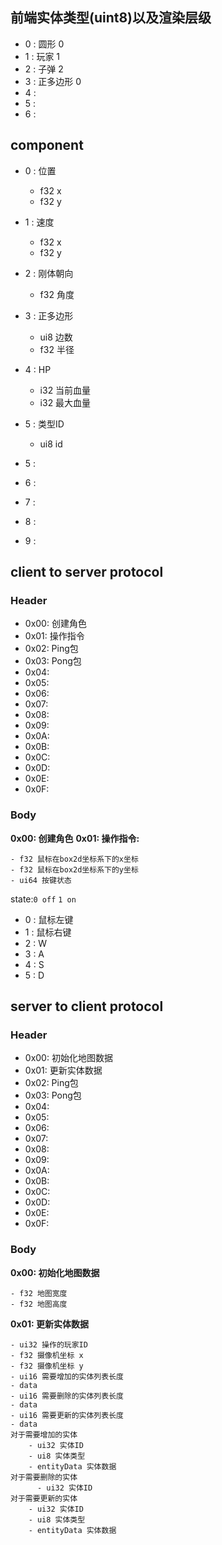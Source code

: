 ## 前端实体类型(uint8)以及渲染层级

- 0 : 圆形 0
- 1 : 玩家 1
- 2 : 子弹 2
- 3 : 正多边形 0
- 4 : 
- 5 : 
- 6 : 

## component

- 0 : 位置
  - f32 x
  - f32 y
- 1 : 速度
  - f32 x
  - f32 y

- 2 : 刚体朝向
  - f32 角度

- 3 : 正多边形
  - ui8 边数
  - f32 半径
- 4 : HP
  - i32 当前血量
  - i32 最大血量
- 5 : 类型ID
  - ui8 id
- 5 : 
- 6 : 
- 7 : 
- 8 : 
- 9 : 

## client to server protocol

### Header
- 0x00: 创建角色
- 0x01: 操作指令
- 0x02: Ping包
- 0x03: Pong包
- 0x04:
- 0x05:
- 0x06:
- 0x07:
- 0x08:
- 0x09:
- 0x0A:
- 0x0B:
- 0x0C:
- 0x0D:
- 0x0E:
- 0x0F:

### Body
**0x00: 创建角色**
**0x01: 操作指令:**

```
- f32 鼠标在box2d坐标系下的x坐标
- f32 鼠标在box2d坐标系下的y坐标
- ui64 按键状态
```
state:`0 off` `1 on`
- 0 : 鼠标左键
- 1 : 鼠标右键
- 2 : W
- 3 : A
- 4 : S
- 5 : D

## server to client protocol
### Header
- 0x00: 初始化地图数据
- 0x01: 更新实体数据
- 0x02: Ping包
- 0x03: Pong包 
- 0x04:
- 0x05:
- 0x06:
- 0x07:
- 0x08:
- 0x09:
- 0x0A:
- 0x0B:
- 0x0C:
- 0x0D:
- 0x0E:
- 0x0F:

### Body

**0x00: 初始化地图数据**

```
- f32 地图宽度
- f32 地图高度
```

**0x01: 更新实体数据**

```
- ui32 操作的玩家ID
- f32 摄像机坐标 x
- f32 摄像机坐标 y
- ui16 需要增加的实体列表长度
- data
- ui16 需要删除的实体列表长度
- data
- ui16 需要更新的实体列表长度
- data
对于需要增加的实体
    - ui32 实体ID
    - ui8 实体类型
    - entityData 实体数据
对于需要删除的实体
	  - ui32 实体ID
对于需要更新的实体
    - ui32 实体ID
    - ui8 实体类型
    - entityData 实体数据
```

